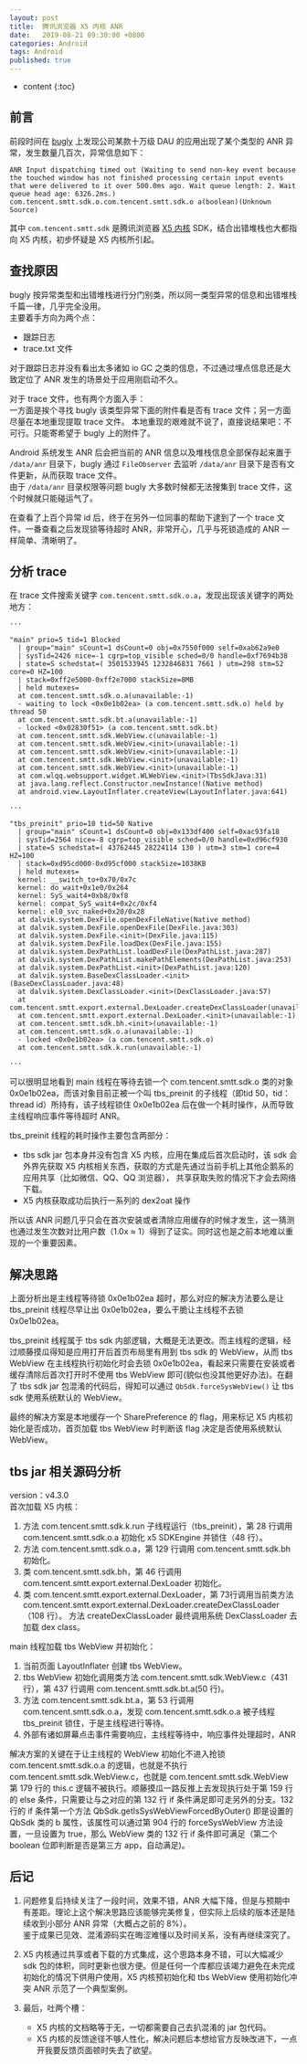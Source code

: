 ```yaml
---
layout: post
title:  腾讯浏览器 X5 内核 ANR
date:   2019-08-21 09:30:00 +0800
categories: Android
tags: Android
published: true
---
```


* content
{:toc}

## 前言

前段时间在 [bugly](https://bugly.qq.com/) 上发现公司某款十万级 DAU 的应用出现了某个类型的 ANR 异常，发生数量几百次，异常信息如下：

```log
ANR Input dispatching timed out (Waiting to send non-key event because the touched window has not finished processing certain input events that were delivered to it over 500.0ms ago. Wait queue length: 2. Wait queue head age: 6326.2ms.)
com.tencent.smtt.sdk.o.com.tencent.smtt.sdk.o a(boolean)(Unknown Source)
```

其中 `com.tencent.smtt.sdk` 是腾讯浏览器 [X5 内核](https://x5.tencent.com/) SDK，结合出错堆栈也大都指向 X5 内核，初步怀疑是 X5 内核所引起。

## 查找原因

bugly 按异常类型和出错堆栈进行分门别类，所以同一类型异常的信息和出错堆栈千篇一律，几乎完全没用。  
主要着手方向为两个点：

* 跟踪日志
* trace.txt 文件

对于跟踪日志并没有看出太多诸如 io GC 之类的信息，不过通过埋点信息还是大致定位了 ANR 发生的场景处于应用刚启动不久。

对于 trace 文件，也有两个方面入手：  
一方面是挨个寻找 bugly 该类型异常下面的附件看是否有 trace 文件；另一方面尽量在本地重现提取 trace 文件。
本地重现的艰难就不说了，直接说结果吧：不可行。只能寄希望于 bugly 上的附件了。

Android 系统发生 ANR 后会把当前的 ANR 信息以及堆栈信息全部保存起来置于 `/data/anr` 目录下，bugly 通过 `FileObserver` 去监听 `/data/anr` 目录下是否有文件更新，从而获取 trace 文件。  
由于 `/data/anr` 目录权限等问题 bugly 大多数时候都无法搜集到 trace 文件，这个时候就只能碰运气了。

在查看了上百个异常 id 后，终于在另外一位同事的帮助下逮到了一个 trace 文件。一番查看之后发现锁等待超时 ANR，非常开心，几乎与死锁造成的 ANR 一样简单、清晰明了。

## 分析 trace

在 trace 文件搜索关键字 `com.tencent.smtt.sdk.o.a`，发现出现该关键字的两处地方：

```log
···

"main" prio=5 tid=1 Blocked
  | group="main" sCount=1 dsCount=0 obj=0x7550f000 self=0xab62a9e0
  | sysTid=2426 nice=-1 cgrp=top_visible sched=0/0 handle=0xf7694b38
  | state=S schedstat=( 3501533945 1232846831 7661 ) utm=298 stm=52 core=0 HZ=100
  | stack=0xff2e5000-0xff2e7000 stackSize=8MB
  | held mutexes=
  at com.tencent.smtt.sdk.o.a(unavailable:-1)
  - waiting to lock <0x0e1b02ea> (a com.tencent.smtt.sdk.o) held by thread 50
  at com.tencent.smtt.sdk.bt.a(unavailable:-1)
  - locked <0x02830f51> (a com.tencent.smtt.sdk.bt)
  at com.tencent.smtt.sdk.WebView.c(unavailable:-1)
  at com.tencent.smtt.sdk.WebView.<init>(unavailable:-1)
  at com.tencent.smtt.sdk.WebView.<init>(unavailable:-1)
  at com.tencent.smtt.sdk.WebView.<init>(unavailable:-1)
  at com.tencent.smtt.sdk.WebView.<init>(unavailable:-1)
  at com.wlqq.websupport.widget.WLWebView.<init>(TbsSdkJava:31)
  at java.lang.reflect.Constructor.newInstance!(Native method)
  at android.view.LayoutInflater.createView(LayoutInflater.java:641)

···

"tbs_preinit" prio=10 tid=50 Native
  | group="main" sCount=1 dsCount=0 obj=0x133df400 self=0xac93fa18
  | sysTid=2564 nice=-8 cgrp=top_visible sched=0/0 handle=0xd96cf930
  | state=S schedstat=( 43762445 28224114 130 ) utm=3 stm=1 core=4 HZ=100
  | stack=0xd95cd000-0xd95cf000 stackSize=1038KB
  | held mutexes=
  kernel: __switch_to+0x70/0x7c
  kernel: do_wait+0x1e0/0x264
  kernel: SyS_wait4+0xb8/0xf8
  kernel: compat_SyS_wait4+0x2c/0xf4
  kernel: el0_svc_naked+0x20/0x28
  at dalvik.system.DexFile.openDexFileNative(Native method)
  at dalvik.system.DexFile.openDexFile(DexFile.java:303)
  at dalvik.system.DexFile.<init>(DexFile.java:115)
  at dalvik.system.DexFile.loadDex(DexFile.java:155)
  at dalvik.system.DexPathList.loadDexFile(DexPathList.java:287)
  at dalvik.system.DexPathList.makePathElements(DexPathList.java:253)
  at dalvik.system.DexPathList.<init>(DexPathList.java:120)
  at dalvik.system.BaseDexClassLoader.<init>(BaseDexClassLoader.java:48)
  at dalvik.system.DexClassLoader.<init>(DexClassLoader.java:57)
  at com.tencent.smtt.export.external.DexLoader.createDexClassLoader(unavailable:-1)
  at com.tencent.smtt.export.external.DexLoader.<init>(unavailable:-1)
  at com.tencent.smtt.sdk.bh.<init>(unavailable:-1)
  at com.tencent.smtt.sdk.o.a(unavailable:-1)
  - locked <0x0e1b02ea> (a com.tencent.smtt.sdk.o)
  at com.tencent.smtt.sdk.k.run(unavailable:-1)

···
```

可以很明显地看到 main 线程在等待去锁一个 com.tencent.smtt.sdk.o 类的对象 0x0e1b02ea，而该对象目前正被一个叫 tbs_preinit 的子线程（即tid 50，tid：thread id）所持有，该子线程锁住 0x0e1b02ea 后在做一个耗时操作，从而导致主线程响应事件等待超时 ANR。

tbs_preinit 线程的耗时操作主要包含两部分：

* tbs sdk jar 包本身并没有包含 X5 内核，应用在集成后首次启动时，该 sdk 会外界先获取 X5 内核相关东西，获取的方式是先通过当前手机上其他企鹅系的应用共享（比如微信、QQ、QQ 浏览器）， 共享获取失败的情况下才会去网络下载。
* X5 内核获取成功后执行一系列的 dex2oat 操作

所以该 ANR 问题几乎只会在首次安装或者清除应用缓存的时候才发生，这一猜测也通过发生次数对比用户数（1.0x ≈ 1）得到了证实。同时这也是之前本地难以重现的一个重要因素。

## 解决思路

上面分析出是主线程等待锁 0x0e1b02ea 超时，那么对应的解决方法要么是让 tbs_preinit 线程尽早让出 0x0e1b02ea，要么干脆让主线程不去锁 0x0e1b02ea。

tbs_preinit 线程属于 tbs sdk 内部逻辑，大概是无法更改。而主线程的逻辑，经过顺藤摸瓜得知是应用打开后首页布局里有用到 tbs sdk 的 WebView，从而 tbs WebView 在主线程执行初始化时会去锁 0x0e1b02ea，看起来只需要在安装或者缓存清除后首次打开时不使用 tbs WebView 即可(貌似也没其他更好办法)。在翻了 tbs sdk jar 包混淆的代码后，得知可以通过 `QbSdk.forceSysWebView()` 让 tbs sdk 使用系统默认的 WebView。

最终的解决方案是本地缓存一个 SharePreference 的 flag，用来标记 X5 内核初始化是否成功，首页加载 tbs WebView 时判断该 flag 决定是否使用系统默认 WebView。

## tbs jar 相关源码分析

version：v4.3.0  
首次加载 X5 内核：

1. 方法 com.tencent.smtt.sdk.k.run 子线程运行（tbs_preinit），第 28 行调用 com.tencent.smtt.sdk.o.a 初始化 x5 SDKEngine 并锁住（48 行）。
2. 方法 com.tencent.smtt.sdk.o.a，第 129 行调用 com.tencent.smtt.sdk.bh 初始化。
3. 类 com.tencent.smtt.sdk.bh，第 46 行调用com.tencent.smtt.export.external.DexLoader 初始化。
4. 类 com.tencent.smtt.export.external.DexLoader，第 73行调用当前类方法 com.tencent.smtt.export.external.DexLoader.createDexClassLoader（108 行）。
   方法 createDexClassLoader 最终调用系统 DexClassLoader 去加载 dex class。

main 线程加载 tbs WebView 并初始化：

1. 当前页面 LayoutInflater 创建 tbs WebView。
2. tbs WebView 初始化调用类方法 com.tencent.smtt.sdk.WebView.c（431 行），第 437 行调用 com.tencent.smtt.sdk.bt.a(50 行)。
3. 方法 com.tencent.smtt.sdk.bt.a，第 53 行调用 com.tencent.smtt.sdk.o.a，发现 com.tencent.smtt.sdk.o.a 被子线程 tbs_preinit 锁住，于是主线程进行等待。
4. 外部有诸如屏幕点击事件需要响应，主线程等待中，响应事件处理超时，ANR

解决方案的关键在于让主线程的 WebView 初始化不进入抢锁 com.tencent.smtt.sdk.o.a 的逻辑，也就是不执行 com.tencent.smtt.sdk.WebView.c，也就是 com.tencent.smtt.sdk.WebView 第 179 行的 this.c 逻辑不被执行。顺藤摸瓜一路反推上去发现执行处于第 159 行的 else 条件，只需要让与之对应的第 132 行 if 条件满足即可走另外的分支。132 行的 if 条件第一个方法 QbSdk.getIsSysWebViewForcedByOuter() 即是设置的 QbSdk 类的 b 属性，该属性可以通过第 904 行的 forceSysWebView 方法设置，一旦设置为 true，那么 WebView 类的 132 行 if 条件即可满足（第二个 boolean 位即判断是否是第三方 app，自动满足)。

## 后记

1. 问题修复后持续关注了一段时间，效果不错，ANR 大幅下降，但是与预期中有差距。理论上这个解决思路应该能够完美修复，但实际上后续的版本还是陆续收到小部分 ANR 异常（大概占之前的 8%）。  
   鉴于成果已见效、混淆源码实在晦涩难懂以及时间关系，没有再继续深究了。

2. X5 内核通过共享或者下载的方式集成，这个思路本身不错，可以大幅减少 sdk 包的体积，同时更新也很方便。但是任何一个库都应该竭力避免在未完成初始化的情况下供用户使用，X5 内核预初始化和 tbs WebView 使用初始化冲突 ANR 示范了一个典型案例。

3. 最后，吐两个槽：
    * X5 内核的文档略等于无，一切都需要自己去扒混淆的 jar 包代码。
    * X5 内核的反馈途径不够人性化，解决问题后本想给官方反映改进下，一点开我要反馈页面顿时失去了欲望。
